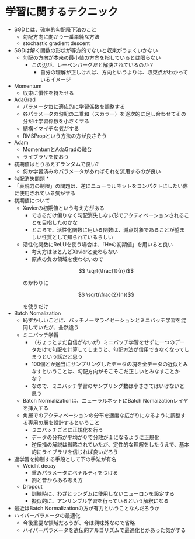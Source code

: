 # 学習に関するテクニック

* SGDとは、確率的勾配降下法のこと
  * 勾配方向に向かう一番単純な方法
  * stochastic gradient descent
* SGDは解く関数の形状が等方的でないと収束がうまくいかない
  * 勾配の方向が本来の最小値の方向を指しているとは限らない
    * この辺が、レーベンバーグだと解決されているのか？
      * 自分の理解が正しければ、方向というよりは、収束点がわかっているイメージ
* Momentum
  * 収束に慣性を持たせる
* AdaGrad
  * パラメータ毎に適応的に学習係数を調整する
  * 各パラメータの勾配の二乗和（スカラー）を逐次的に足し合わせてその分だけ学習係数を小さくする
  * 結構イマイチな気がする
  * RMSPropという方法の方が良さそう
* Adam
  * MomentumとAdaGradの融合
  * ライブラリを使おう
* 初期値はとりあえずランダムで良い?
  * 何か学習済みのパラメータがあればそれを流用するのが良い
* 勾配消失問題
  * 
* 「表現力の制限」の問題は、逆にニューラルネットをコンパクトにしたい際に使用されている気がする
* 初期値について
  * Xavierの初期値という考え方がある
    * できるだけ偏りなく勾配消失しない形でアクティベーションされることを目指したのかな
    * ところで、活性化関数に用いる関数は、減点対象であることが望ましい性質として知られているらしい
  * 活性化関数にReLUを使う場合は、「Heの初期値」を用いると良い
    * 考え方はほとんどXavierと変わらない
    * 原点の負の領域を使わないので
    ```math
      \sqrt(\frac{1}{n})
    ```
    のかわりに
    ```math
      \sqrt(\frac{2}{n})
    ```
    を使うだけ
* Batch Nomalization
  * 恥ずかしいことに、バッチノーマライゼーションとミニバッチ学習を混同していたが、全然違う
  * ミニバッチ学習
	* （ちょっとまだ自信がないが）ミニバッチ学習をせずに一つのデータだけで勾配を計算してしまうと、勾配方法が信用できなくなってしまうという話だと思う
	* 100個とか適当にサンプリングしたデータの塊を全データの近似とみなすということは、勾配方向がそこそこだ正しいとみなすことかな？
	* なので、ミニバッチ学習のサンプリング数は小さぎてはいけないと思う
  * Batch Normalizationは、ニューラルネットにBatch Nomaizationレイヤを挿入する
  * 角層でのアクティベーションの分布を適度な広がりになるように調整する専用の層を設計するということ
	* ミニバッチごとに正規化を行う
	* データの分布が平均が０で分散が１になるように正規化
	* 逆伝播の解説は省略されていたが、定性的な理解をしたうえで、基本的にライブラリを信じれば良いだろう
* 過学習を抑制する手段として下の手法が有名
  * Weidht decay
	* 重みパラメータにペナルティをつける
	* 割と昔からある考え方
  * Dropout
	* 訓練時に、わざとランダムに使用しないニューロンを設定する
	* 擬似的に、アンサンブル学習を行っているという解釈になる
* 最近はBatch Normalizationの方が有力ということなんだろうか
* ハイパーパラメータの最適化
  * 今後重要な領域だろうが、今は興味外なので省略
  * ハイパーパラメータを遺伝的アルゴリズムで最適化とかあった気がする
